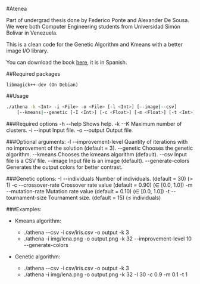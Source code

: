 #Atenea

Part of undergrad thesis done by Federico Ponte and Alexander De Sousa. We were both Computer Engineering students from Universidad Simón Bolívar in Venezuela.

This is a clean code for the Genetic Algorithm and Kmeans with a better image I/O library.

You can download the book [here](https://www.dropbox.com/s/gvek7s4rbwvraxe/thesis.pdf?dl=0), it is in Spanish.

##Required packages

    libmagick++-dev (On Debian)

##Usage

```bash
./athena -k <Int> -i <File> -o <File> [-l <Int>] [--image|--csv]
	[--kmeans|--genetic [-I <Int>] [-c <Float>] [-m <Float>] [-t <Int>]]
```

###Required options 
	-h   --help              Shows help.
	-k   --K                 Maximum number of clusters.
	-i   --input             Input file.
	-o   --output            Output file

###Optional arguments:
	-l   --improvement-level Quantity of iterations with no improvement
	                         of the solution (default = 3).
	--genetic                Chooses the genetic algorithm.
	--kmeans                 Chooses the kmeans algorithm (default).
	--csv                    Input file is a CSV file.
	--image                  Input file is an image (default).
	--generate-colors        Generates the output colors for better contrast.

###Genetic options:
	-I   --individuals       Number of individuals. (default = 30)   (> 1)
	-c   --crossover-rate    Crossover rate value   (default = 0.90) (∈ [0.0, 1.0])
	-m   --mutation-rate     Mutation rate value    (default = 0.10) (∈ [0.0, 1.0])
	-t   --tournament-size   Tournament size.       (default = 15)   (≤ individuals)

###Examples:
* Kmeans algorithm:

	- ./athena --csv -i csv/iris.csv -o output -k 3
	- ./athena -i img/lena.png -o output.png -k 32 --improvement-level 10 --generate-colors

* Genetic algorithm:
	- ./athena --csv -i csv/iris.csv -o output -k 3
	- ./athena -i img/lena.png -o output.png -k 32 -I 30 -c 0.9 -m 0.1 -t 1

